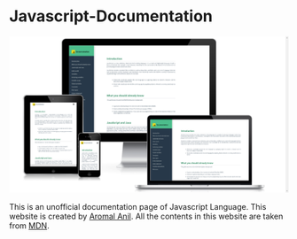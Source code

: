 # Javascript-Documentation

![Mockup 1](https://github.com/aromalanil/Javascript-Documentation/blob/master/art/mockup-1.png?raw=true)


This is an unofficial documentation page of Javascript Language. 
This website is created by [Aromal Anil](https://github.com/aromalanil).
All the contents in this website are taken from [MDN](https://developer.mozilla.org/en-US/docs/Web/JavaScript).
